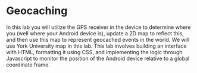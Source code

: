 # Geocaching
In this lab  you will utilize the GPS receiver in the device to determine where you (well where your Android device is), update a 2D map to reflect this, and then use this map to represent geocached events in the world. We will use York University map in this lab. This lab involves building an interface with HTML, formatting it using CSS, and implementing the logic through Javascript to monitor the position of the Android device relative to a global coordinate frame.
